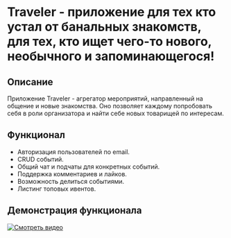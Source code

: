 # Traveler - приложение для тех кто устал от банальных знакомств, для тех, кто ищет чего-то нового, необычного и запоминающегося!

## Описание
Приложение Traveler - агрегатор мероприятий, направленный на общение и новые знакомства. Оно позволяет каждому попробовать себя в роли организатора и найти себе новых товарищей по интересам.

## Функционал
* Авторизация пользователей по email.
* CRUD событий.
* Общий чат и подчаты для конкретных событий.
* Поддержка комментариев и лайков.
* Возможность делиться событиями.
* Листинг топовых ивентов.

## Демонстрация функционала
[![Смотреть видео](https://img.youtube.com/vi/4ie74MyzLrI/0.jpg)](https://www.youtube.com/watch?v=4ie74MyzLrI)
